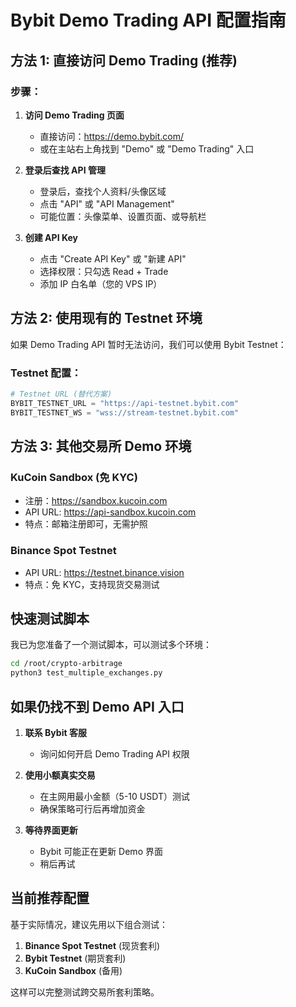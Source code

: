 # Bybit Demo Trading API 配置指南

## 方法 1: 直接访问 Demo Trading (推荐)

### 步骤：
1. **访问 Demo Trading 页面**
   - 直接访问：https://demo.bybit.com/
   - 或在主站右上角找到 "Demo" 或 "Demo Trading" 入口

2. **登录后查找 API 管理**
   - 登录后，查找个人资料/头像区域
   - 点击 "API" 或 "API Management" 
   - 可能位置：头像菜单、设置页面、或导航栏

3. **创建 API Key**
   - 点击 "Create API Key" 或 "新建 API"
   - 选择权限：只勾选 Read + Trade
   - 添加 IP 白名单（您的 VPS IP）

## 方法 2: 使用现有的 Testnet 环境

如果 Demo Trading API 暂时无法访问，我们可以使用 Bybit Testnet：

### Testnet 配置：
```python
# Testnet URL (替代方案)
BYBIT_TESTNET_URL = "https://api-testnet.bybit.com"
BYBIT_TESTNET_WS = "wss://stream-testnet.bybit.com"
```

## 方法 3: 其他交易所 Demo 环境

### KuCoin Sandbox (免 KYC)
- 注册：https://sandbox.kucoin.com
- API URL: https://api-sandbox.kucoin.com
- 特点：邮箱注册即可，无需护照

### Binance Spot Testnet
- API URL: https://testnet.binance.vision
- 特点：免 KYC，支持现货交易测试

## 快速测试脚本

我已为您准备了一个测试脚本，可以测试多个环境：
```bash
cd /root/crypto-arbitrage
python3 test_multiple_exchanges.py
```

## 如果仍找不到 Demo API 入口

1. **联系 Bybit 客服**
   - 询问如何开启 Demo Trading API 权限
   
2. **使用小额真实交易**
   - 在主网用最小金额（5-10 USDT）测试
   - 确保策略可行后再增加资金

3. **等待界面更新**
   - Bybit 可能正在更新 Demo 界面
   - 稍后再试

## 当前推荐配置

基于实际情况，建议先用以下组合测试：

1. **Binance Spot Testnet** (现货套利)
2. **Bybit Testnet** (期货套利) 
3. **KuCoin Sandbox** (备用)

这样可以完整测试跨交易所套利策略。